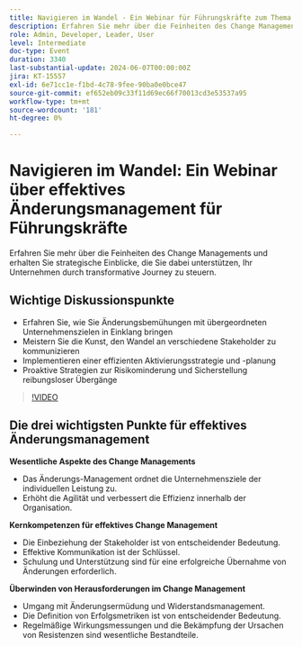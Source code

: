 ```yaml
---
title: Navigieren im Wandel - Ein Webinar für Führungskräfte zum Thema effektives Änderungs-Management
description: Erfahren Sie mehr über die Feinheiten des Change Managements und erhalten Sie strategische Einblicke, die Sie dabei unterstützen, Ihr Unternehmen durch transformative Journey zu steuern.
role: Admin, Developer, Leader, User
level: Intermediate
doc-type: Event
duration: 3340
last-substantial-update: 2024-06-07T00:00:00Z
jira: KT-15557
exl-id: 6e71cc1e-f1bd-4c78-9fee-90ba0e0bce47
source-git-commit: ef652eb09c33f11d69ec66f70013cd3e53537a95
workflow-type: tm+mt
source-wordcount: '181'
ht-degree: 0%

---
```


# Navigieren im Wandel: Ein Webinar über effektives Änderungsmanagement für Führungskräfte

Erfahren Sie mehr über die Feinheiten des Change Managements und erhalten Sie strategische Einblicke, die Sie dabei unterstützen, Ihr Unternehmen durch transformative Journey zu steuern.

## Wichtige Diskussionspunkte

* Erfahren Sie, wie Sie Änderungsbemühungen mit übergeordneten Unternehmenszielen in Einklang bringen
* Meistern Sie die Kunst, den Wandel an verschiedene Stakeholder zu kommunizieren
* Implementieren einer effizienten Aktivierungsstrategie und -planung
* Proaktive Strategien zur Risikominderung und Sicherstellung reibungsloser Übergänge

>[!VIDEO](https://video.tv.adobe.com/v/3429286/?learn=on)

## Die drei wichtigsten Punkte für effektives Änderungsmanagement

**Wesentliche Aspekte des Change Managements**

* Das Änderungs-Management ordnet die Unternehmensziele der individuellen Leistung zu.
* Erhöht die Agilität und verbessert die Effizienz innerhalb der Organisation.

**Kernkompetenzen für effektives Change Management**

* Die Einbeziehung der Stakeholder ist von entscheidender Bedeutung.
* Effektive Kommunikation ist der Schlüssel.
* Schulung und Unterstützung sind für eine erfolgreiche Übernahme von Änderungen erforderlich.

**Überwinden von Herausforderungen im Change Management**

* Umgang mit Änderungsermüdung und Widerstandsmanagement.
* Die Definition von Erfolgsmetriken ist von entscheidender Bedeutung.
* Regelmäßige Wirkungsmessungen und die Bekämpfung der Ursachen von Resistenzen sind wesentliche Bestandteile.

